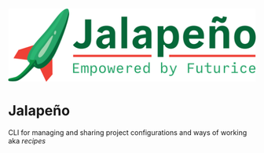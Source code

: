 ![Jalapeno - Empowered by Futurice](/docs/logo.png)

# Jalapeño

CLI for managing and sharing project configurations and ways of working aka _recipes_
